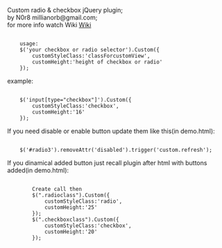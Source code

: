 ﻿<p>Custom radio & checkbox jQuery plugin; <br/>
by N0r8 millianorb@gmail.com;<br/>
for more info watch Wiki <a href="https://github.com/n0r8/Custom-radio-checkbox-buttons/wiki">Wiki</a><br/>
</p>
<pre><code>
	usage:
	$('your checkbox or radio selector').Custom({
		customStyleClass:'classForcustomView',
		customHeight:'height of checkbox or radio'
	});
</code></pre>
<p>example:</p>
<pre><code>
	$('input[type="checkbox"]').Custom({
		customStyleClass:'checkbox',
		customHeight:'16'
	});
</code></pre>
<p>If you need disable or enable button update them like this(in demo.html):</p>
<pre><code>
	$('#radio3').removeAttr('disabled').trigger('custom.refresh');
</code></pre>
<p>If you dinamical added button just recall plugin after html with buttons added(in demo.html):</p>
<pre><code>
		Create call then
		$(".radioclass").Custom({
			customStyleClass:'radio',
			customHeight:'25'
		});
		$(".checkboxclass").Custom({
			customStyleClass:'checkbox',
			customHeight:'20'
		});
</code></pre>